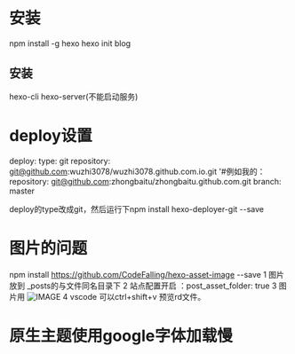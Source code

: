# 安装
npm install -g hexo
hexo init blog
## 安装
hexo-cli
hexo-server(不能启动服务)

# deploy设置
deploy:
  type: git
  repository: git@github.com:wuzhi3078/wuzhi3078.github.com.io.git
  '#例如我的：repository: git@github.com:zhongbaitu/zhongbaitu.github.com.git
  branch: master

deploy的type改成git，然后运行下npm install hexo-deployer-git --save

# 图片的问题
npm install https://github.com/CodeFalling/hexo-asset-image --save
1 图片放到 _posts的与文件同名目录下
2 站点配置开启 ：post_asset_folder: true
3 图片用 ![IMAGE](UnityPocketGame/500.jpg)
4 vscode 可以ctrl+shift+v 预览rd文件。

# 原生主题使用google字体加载慢











